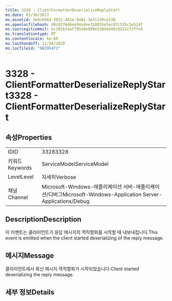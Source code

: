 ```yaml
---
title: 3328 - ClientFormatterDeserializeReplyStart
ms.date: 03/30/2017
ms.assetid: 3e8cb064-3052-481e-8a81-3e311d9ce138
ms.openlocfilehash: d0c8276d6ee94adee318055e5ec07c52bc1e524f
ms.sourcegitcommit: bc293b14af795e0e999e3304dd40c0222cf2ffe4
ms.translationtype: MT
ms.contentlocale: ko-KR
ms.lasthandoff: 11/26/2020
ms.locfileid: "96295472"
---
```

# <a name="3328---clientformatterdeserializereplystart"></a><span data-ttu-id="0861a-102">3328 - ClientFormatterDeserializeReplyStart</span><span class="sxs-lookup"><span data-stu-id="0861a-102">3328 - ClientFormatterDeserializeReplyStart</span></span>

## <a name="properties"></a><span data-ttu-id="0861a-103">속성</span><span class="sxs-lookup"><span data-stu-id="0861a-103">Properties</span></span>  
  
|||  
|-|-|  
|<span data-ttu-id="0861a-104">ID</span><span class="sxs-lookup"><span data-stu-id="0861a-104">ID</span></span>|<span data-ttu-id="0861a-105">3328</span><span class="sxs-lookup"><span data-stu-id="0861a-105">3328</span></span>|  
|<span data-ttu-id="0861a-106">키워드</span><span class="sxs-lookup"><span data-stu-id="0861a-106">Keywords</span></span>|<span data-ttu-id="0861a-107">ServiceModel</span><span class="sxs-lookup"><span data-stu-id="0861a-107">ServiceModel</span></span>|  
|<span data-ttu-id="0861a-108">Level</span><span class="sxs-lookup"><span data-stu-id="0861a-108">Level</span></span>|<span data-ttu-id="0861a-109">자세히</span><span class="sxs-lookup"><span data-stu-id="0861a-109">Verbose</span></span>|  
|<span data-ttu-id="0861a-110">채널</span><span class="sxs-lookup"><span data-stu-id="0861a-110">Channel</span></span>|<span data-ttu-id="0861a-111">Microsoft-Windows-애플리케이션 서버-애플리케이션/디버그</span><span class="sxs-lookup"><span data-stu-id="0861a-111">Microsoft-Windows-Application Server-Applications/Debug</span></span>|  
  
## <a name="description"></a><span data-ttu-id="0861a-112">Description</span><span class="sxs-lookup"><span data-stu-id="0861a-112">Description</span></span>  

 <span data-ttu-id="0861a-113">이 이벤트는 클라이언트가 응답 메시지의 역직렬화를 시작할 때 내보내집니다.</span><span class="sxs-lookup"><span data-stu-id="0861a-113">This event is emitted when the client started deserializing of the reply message.</span></span>  
  
## <a name="message"></a><span data-ttu-id="0861a-114">메시지</span><span class="sxs-lookup"><span data-stu-id="0861a-114">Message</span></span>  

 <span data-ttu-id="0861a-115">클라이언트에서 회신 메시지 역직렬화가 시작되었습니다.</span><span class="sxs-lookup"><span data-stu-id="0861a-115">Client started deserializing the reply message.</span></span>  
  
## <a name="details"></a><span data-ttu-id="0861a-116">세부 정보</span><span class="sxs-lookup"><span data-stu-id="0861a-116">Details</span></span>

